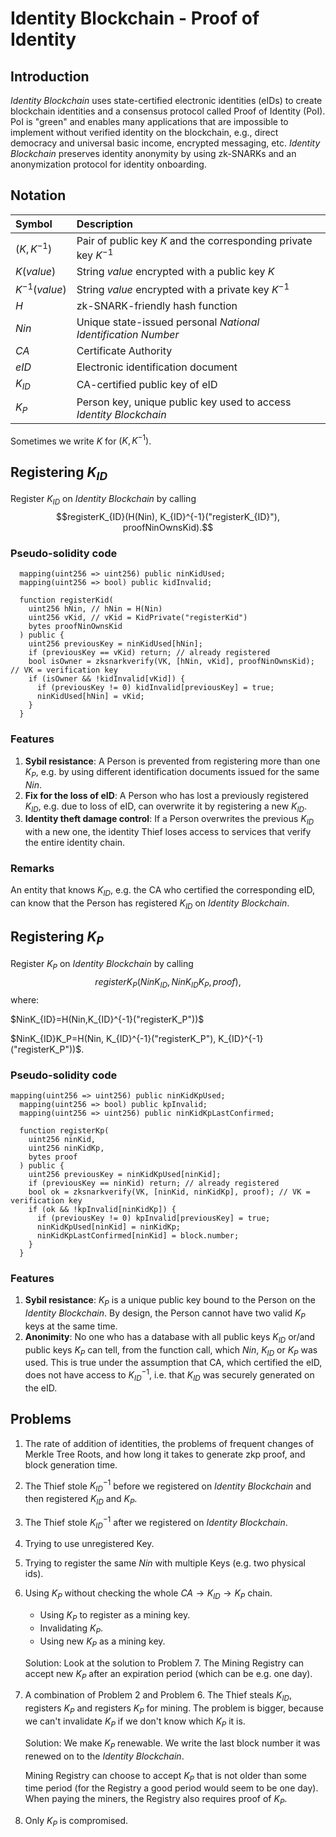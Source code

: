 # Identity Blockchain - Proof of Identity

## Introduction

_Identity Blockchain_ uses state-certified electronic identities (eIDs) to create blockchain identities and a consensus protocol called Proof of Identity (PoI). PoI is "green" and enables many applications that are impossible to implement without verified identity on the blockchain, e.g., direct democracy and universal basic income, encrypted messaging, etc. _Identity Blockchain_ preserves identity anonymity by using zk-SNARKs and an anonymization protocol for identity onboarding.

## Notation

| Symbol          | Description                                                        |
| :-------------- | :----------------------------------------------------------------- |
| $(K, K^{-1})$   | Pair of public key $K$ and the corresponding private key $K^{-1}$  |
| $K(value)$      | String $value$ encrypted with a public key $K$                     |
| $K^{-1}(value)$ | String $value$ encrypted with a private key $K^{-1}$               |
| $H$             | zk-SNARK-friendly hash function                                    |
| $Nin$           | Unique state-issued personal _National Identification Number_      |
| $CA$            | Certificate Authority                                              |
| $eID$           | Electronic identification document                                 |
| $K_{ID}$        | CA-certified public key of eID                                     |
| $K_{P}$         | Person key, unique public key used to access _Identity Blockchain_ |

Sometimes we write $K$ for $(K, K^{-1})$.

## Registering $K_{ID}$

Register $K_{ID}$ on _Identity Blockchain_ by calling
$$registerK_{ID}(H(Nin), K_{ID}^{-1}("registerK_{ID}"), proofNinOwnsKid).$$

### Pseudo-solidity code

```solidity
  mapping(uint256 => uint256) public ninKidUsed;
  mapping(uint256 => bool) public kidInvalid;

  function registerKid(
    uint256 hNin, // hNin = H(Nin)
    uint256 vKid, // vKid = KidPrivate("registerKid")
    bytes proofNinOwnsKid
  ) public {
    uint256 previousKey = ninKidUsed[hNin];
    if (previousKey == vKid) return; // already registered
    bool isOwner = zksnarkverify(VK, [hNin, vKid], proofNinOwnsKid); // VK = verification key
    if (isOwner && !kidInvalid[vKid]) {
      if (previousKey != 0) kidInvalid[previousKey] = true;
      ninKidUsed[hNin] = vKid;
    }
  }
```

### Features

1. **Sybil resistance**: A Person is prevented from registering more than one $K_P$, e.g. by using different identification documents issued for the same $Nin$.
2. **Fix for the loss of eID**: A Person who has lost a previously registered $K_{ID}$, e.g. due to loss of eID, can overwrite it by registering a new $K_{ID}$.
3. **Identity theft damage control**: If a Person overwrites the previous $K_{ID}$ with a new one, the identity Thief loses access to services that verify the entire identity chain.

### Remarks

An entity that knows $K_{ID}$, e.g. the CA who certified the corresponding eID, can know that the Person has registered $K_{ID}$ on _Identity Blockchain_.

## Registering $K_P$

Register $K_P$ on _Identity Blockchain_ by calling
$$registerK_P(NinK_{ID}, NinK_{ID}K_P, proof),$$
where:

$NinK_{ID}=H(Nin,K_{ID}^{-1}("registerK_P"))$

$NinK_{ID}K_P=H(Nin, K_{ID}^{-1}("registerK_P"), K_{ID}^{-1}("registerK_P"))$.

### Pseudo-solidity code

```solidity
mapping(uint256 => uint256) public ninKidKpUsed;
  mapping(uint256 => bool) public kpInvalid;
  mapping(uint256 => uint256) public ninKidKpLastConfirmed;

  function registerKp(
    uint256 ninKid,
    uint256 ninKidKp,
    bytes proof
  ) public {
    uint256 previousKey = ninKidKpUsed[ninKid];
    if (previousKey == ninKid) return; // already registered
    bool ok = zksnarkverify(VK, [ninKid, ninKidKp], proof); // VK = verification key
    if (ok && !kpInvalid[ninKidKp]) {
      if (previousKey != 0) kpInvalid[previousKey] = true;
      ninKidKpUsed[ninKid] = ninKidKp;
      ninKidKpLastConfirmed[ninKid] = block.number;
    }
  }
```

### Features

1. **Sybil resistance**: $K_P$ is a unique public key bound to the Person on the _Identity Blockchain_. By design, the Person cannot have two valid $K_P$ keys at the same time.
2. **Anonimity**: No one who has a database with all public keys $K_{ID}$ or/and public keys $K_P$ can tell, from the function call, which $Nin$, $K_{ID}$ or $K_P$ was used. This is true under the assumption that CA, which certified the eID, does not have access to $K_{ID}^{-1}$, i.e. that $K_{ID}$ was securely generated on the eID.

## Problems

1. The rate of addition of identities, the problems of frequent changes of Merkle Tree Roots, and how long it takes to generate zkp proof, and block generation time.
2. The Thief stole $K_{ID}^{-1}$ before we registered on _Identity Blockchain_ and then registered $K_{ID}$ and $K_P$.
3. The Thief stole $K_{ID}^{-1}$ after we registered on _Identity Blockchain_.
4. Trying to use unregistered Key.
5. Trying to register the same $Nin$ with multiple Keys (e.g. two physical ids).
6. Using $K_P$ without checking the whole $CA\rightarrow K_{ID} \rightarrow K_P$ chain.

   - Using $K_P$ to register as a mining key.
   - Invalidating $K_P$.
   - Using new $K_P$ as a mining key.

   Solution:
   Look at the solution to Problem 7. The Mining Registry can accept new $K_P$ after an expiration period (which can be e.g. one day).

7. A combination of Problem 2 and Problem 6. The Thief steals $K_{ID}$, registers $K_P$ and registers $K_P$ for mining. The problem is bigger, because we can't invalidate $K_P$ if we don't know which $K_P$ it is.

   Solution: We make $K_P$ renewable. We write the last block number it was renewed on to the _Identity Blockchain_.

   Mining Registry can choose to accept $K_P$ that is not older than some time period (for the Registry a good period would seem to be one day).
   When paying the miners, the Registry also requires proof of $K_P$.

8. Only $K_P$ is compromised.
